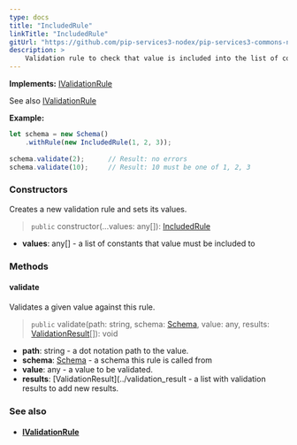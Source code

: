 ```yaml
---
type: docs
title: "IncludedRule"
linkTitle: "IncludedRule"
gitUrl: "https://github.com/pip-services3-nodex/pip-services3-commons-nodex"
description: >
    Validation rule to check that value is included into the list of constants.
---
```


**Implements:** [IValidationRule](../ivalidation_rule)

See also [IValidationRule](../ivalidation_rule)

**Example:**
```typescript
let schema = new Schema()
    .withRule(new IncludedRule(1, 2, 3));
    
schema.validate(2);      // Result: no errors
schema.validate(10);     // Result: 10 must be one of 1, 2, 3
```

### Constructors
Creates a new validation rule and sets its values.

> `public` constructor(...values: any[]): [IncludedRule]()

- **values**: any[] - a list of constants that value must be included to

### Methods

#### validate
Validates a given value against this rule.

> `public` validate(path: string, schema: [Schema](../schema), value: any, results: [ValidationResult](../validation_result)[]): void

- **path**: string - a dot notation path to the value.
- **schema**: [Schema](../schema) - a schema this rule is called from
- **value**: any - a value to be validated.
- **results**: [ValidationResult](../validation_result - a list with validation results to add new results.


### See also
- #### [IValidationRule](../ivalidation_rule)
